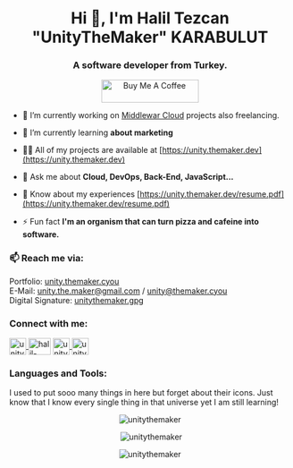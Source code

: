 <h1 align="center">Hi 👋, I'm Halil Tezcan "UnityTheMaker" KARABULUT</h1>
<h3 align="center">A software developer from Turkey.</h3>

<p align="center"><a href="https://www.buymeacoffee.com/unitythemaker" target="_blank"><img src="https://cdn.buymeacoffee.com/buttons/default-orange.png" alt="Buy Me A Coffee" height="41" width="174"></a></p>

- 🔭 I’m currently working on [Middlewar Cloud](https://www.middlewar.cloud) projects also freelancing.

- 🌱 I’m currently learning **about marketing**

- 👨‍💻 All of my projects are available at [https://unity.themaker.dev](https://unity.themaker.dev)

- 💬 Ask me about **Cloud, DevOps, Back-End, JavaScript...**

- 📄 Know about my experiences [https://unity.themaker.dev/resume.pdf](https://unity.themaker.dev/resume.pdf)

- ⚡ Fun fact **I'm an organism that can turn pizza and cafeine into software.**

### 📫 Reach me via:
Portfolio: <a href="https://unity.themaker.dev/">unity.themaker.cyou</a><br />
E-Mail: unity.the.maker@gmail.com / unity@themaker.cyou<br/>
Digital Signature: <a href="https://github.com/unitythemaker.gpg">unitythemaker.gpg</a><br />
<!-- Matrix: <a href="https://matrix.to/#/@themaker:unitythemaker.cyou">@themaker:unitythemaker.cyou</a><br /> -->

<h3 align="left">Connect with me:</h3>
<p align="left">
<a href="https://twitter.com/unitythemaker" target="blank">
 <img align="center" src="https://raw.githubusercontent.com/rahuldkjain/github-profile-readme-generator/master/src/images/icons/Social/twitter.svg" alt="unitythemaker" height="30" width="30" /> 
  </a>
<a href="https://linkedin.com/in/halil-tezcan-karabulut-276a841b6" target="blank"><img align="center" src="https://raw.githubusercontent.com/rahuldkjain/github-profile-readme-generator/master/src/images/icons/Social/linked-in-alt.svg" alt="halil-tezcan-karabulut-276a841b6" height="30" width="40" /></a>
<a href="https://fiverr.com/unitythemaker" target="blank">
 <img align="center" src="https://user-images.githubusercontent.com/83316880/156583341-aad78cac-e099-49f6-bc65-6e2dfab8b654.png" alt="unitythemaker" height="30" width="30" /> 
  </a>
<a href="https://instagram.com/unitythemaker" target="blank">
 <img align="center" src="https://raw.githubusercontent.com/rahuldkjain/github-profile-readme-generator/master/src/images/icons/Social/instagram.svg" alt="unitythemaker" height="30" width="30" /> 
  </a>
</p>

<h3 align="left">Languages and Tools:</h3>
<p>I used to put sooo many things in here but forget about their icons. Just know that I know every single thing in that universe yet I am still learning!</p>

<p align="center"><img src="https://github-readme-stats.vercel.app/api/top-langs/?username=unitythemaker&layout=compact&theme=tokyonight&hide=html,scss,css" alt="unitythemaker" /></p>

<p align="center">&nbsp;<img src="https://github-readme-stats.vercel.app/api?username=unitythemaker&count_private=true&show_icons=true&theme=tokyonight" alt="unitythemaker" /></p>

<p align="center"> <img src="https://komarev.com/ghpvc/?username=unitythemaker&label=Profile%20views&color=ff4100&style=flat" alt="unitythemaker" /> </p>
